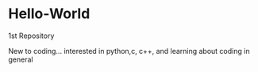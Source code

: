 # Hello-World
1st Repository

New to coding... interested in python,c, c++, and learning about coding in general
